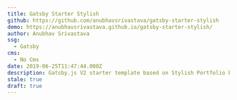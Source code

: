 ```yaml
---
title: Gatsby Starter Stylish
github: https://github.com/anubhavsrivastava/gatsby-starter-stylish
demo: https://anubhavsrivastava.github.io/gatsby-starter-stylish/
author: Anubhav Srivastava
ssg:
  - Gatsby
cms:
  - No Cms
date: 2019-06-25T11:47:44.000Z
description: Gatsby.js V2 starter template based on Stylish Portfolio by startbootstrap
stale: true
draft: true
---
```

